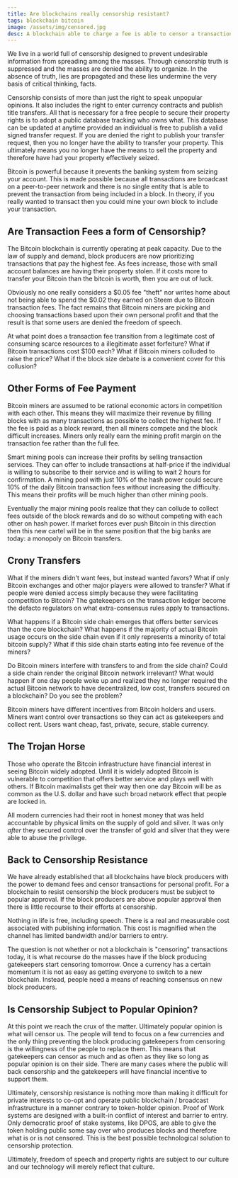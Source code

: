 ```yaml
---
title: Are blockchains really censorship resistant?
tags: blockchain bitcoin 
image: /assets/img/censored.jpg
desc: A blockchain able to charge a fee is able to censor a transaction. Is there anything we can do about this?
---
```


We live in a world full of censorship designed to prevent undesirable information from spreading among the masses. Through censorship truth is suppressed and the masses are denied the ability to organize. In the absence of truth, lies are propagated and these lies undermine the very basis of critical thinking, facts.

Censorship consists of more than just the right to speak unpopular opinions. It also includes the right to enter currency contracts and publish title transfers. All that is necessary for a free people to secure their property rights is to adopt a public database tracking who owns what. This database can be updated at anytime provided an individual is free to publish a valid signed transfer request. If you are denied the right to publish your transfer request, then you no longer have the ability to transfer your property. This ultimately means you no longer have the means to sell the property and therefore have had your property effectively seized.

Bitcoin is powerful because it prevents the banking system from seizing your account. This is made possible because all transactions are broadcast on a peer-to-peer network and there is no single entity that is able to prevent the transaction from being included in a block. In theory, if you really wanted to transact then you could mine your own block to include your transaction.

## Are Transaction Fees a form of Censorship?

The Bitcoin blockchain is currently operating at peak capacity. Due to the law of supply and demand, block producers are now prioritizing transactions that pay the highest fee. As fees increase, those with small account balances are having their property stolen. If it costs more to transfer your Bitcoin than the bitcoin is worth, then you are out of luck.

Obviously no one really considers a $0.05 fee "theft" nor writes home about not being able to spend the $0.02 they earned on Steem due to Bitcoin transaction fees. The fact remains that Bitcoin miners are picking and choosing transactions based upon their own personal profit and that the result is that some users are denied the freedom of speech.

At what point does a transaction fee transition from a legitimate cost of consuming scarce resources to a illegitimate asset forfeiture? What if Bitcoin transactions cost $100 each? What if Bitcoin miners colluded to raise the price? What if the block size debate is a convenient cover for this collusion?

## Other Forms of Fee Payment

Bitcoin miners are assumed to be rational economic actors in competition with each other. This means they will maximize their revenue by filling blocks with as many transactions as possible to collect the highest fee. If the fee is paid as a block reward, then all miners compete and the block difficult increases. Miners only really earn the mining profit margin on the transaction fee rather than the full fee.

Smart mining pools can increase their profits by selling transaction services. They can offer to include transactions at half-price if the individual is willing to subscribe to their service and is willing to wait 2 hours for confirmation. A mining pool with just 10% of the hash power could secure 10% of the daily Bitcoin transaction fees without increasing the difficulty. This means their profits will be much higher than other mining pools.

Eventually the major mining pools realize that they can collude to collect fees outside of the block rewards and do so without competing with each other on hash power. If market forces ever push Bitcoin in this direction then this new cartel will be in the same position that the big banks are today: a monopoly on Bitcoin transfers.

## Crony Transfers

What if the miners didn't want fees, but instead wanted favors? What if only Bitcoin exchanges and other major players were allowed to transfer? What if people were denied access simply because they were facilitating competition to Bitcoin? The gatekeepers on the transaction ledger become the defacto regulators on what extra-consensus rules apply to transactions.

What happens if a Bitcoin side chain emerges that offers better services than the core blockchain? What happens if the majority of actual Bitcoin usage occurs on the side chain even if it only represents a minority of total bitcoin supply? What if this side chain starts eating into fee revenue of the miners?

Do Bitcoin miners interfere with transfers to and from the side chain? Could a side chain render the original Bitcoin network irrelevant? What would happen if one day people woke up and realized they no longer required the actual Bitcoin network to have decentralized, low cost, transfers secured on a blockchain? Do you see the problem?

Bitcoin miners have different incentives from Bitcoin holders and users. Miners want control over transactions so they can act as gatekeepers and collect rent. Users want cheap, fast, private, secure, stable currency.

## The Trojan Horse

Those who operate the Bitcoin infrastructure have financial interest in seeing Bitcoin widely adopted. Until it is widely adopted Bitcoin is vulnerable to competition that offers better service and plays well with others. If Bitcoin maximalists get their way then one day Bitcoin will be as common as the U.S. dollar and have such broad network effect that people are locked in.

All modern currencies had their root in honest money that was held accountable by physical limits on the supply of gold and silver. It was only  _after_  they secured control over the transfer of gold and silver that they were able to abuse the privilege.

## Back to Censorship Resistance

We have already established that all blockchains have block producers with the power to demand fees and censor transactions for personal profit. For a blockchain to resist censorship the block producers must be subject to popular approval. If the block producers are above popular approval then there is little recourse to their efforts at censorship.

Nothing in life is free, including speech. There is a real and measurable cost associated with publishing information. This cost is magnified when the channel has limited bandwidth and/or barriers to entry.

The question is not whether or not a blockchain is "censoring" transactions today, it is what recourse do the masses have if the block producing gatekeepers start censoring tomorrow. Once a currency has a certain momentum it is not as easy as getting everyone to switch to a new blockchain. Instead, people need a means of reaching consensus on new block producers.

## Is Censorship Subject to Popular Opinion?

At this point we reach the crux of the matter. Ultimately popular opinion is what will censor us. The people will tend to focus on a few currencies and the only thing preventing the block producing gatekeepers from censoring is the willingness of the people to replace them. This means that gatekeepers can censor as much and as often as they like so long as popular opinion is on their side. There are many cases where the public will back censorship and the gatekeepers will have financial incentive to support them.

Ultimately, censorship resistance is nothing more than making it difficult for private interests to co-opt and operate public blockchain / broadcast infrastructure in a manner contrary to token-holder opinion. Proof of Work systems are designed with a built-in conflict of interest and barrier to entry. Only democratic proof of stake systems, like DPOS, are able to give the token holding public some say over who produces blocks and therefore what is or is not censored. This is the best possible technological solution to censorship protection.

Ultimately, freedom of speech and property rights are subject to our culture and our technology will merely reflect that culture.
